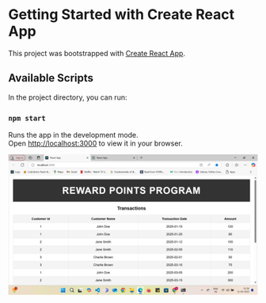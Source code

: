 # Getting Started with Create React App

This project was bootstrapped with [Create React App](https://github.com/facebook/create-react-app).

## Available Scripts

In the project directory, you can run:

### `npm start`

Runs the app in the development mode.\
Open [http://localhost:3000](http://localhost:3000) to view it in your browser.

![image](https://github.com/Vedantgarg2001/RewardPointProject/blob/aacdc50fa6f3d212b9f43d387b08be64eed7acf9/Screenshot%20(9).png)
